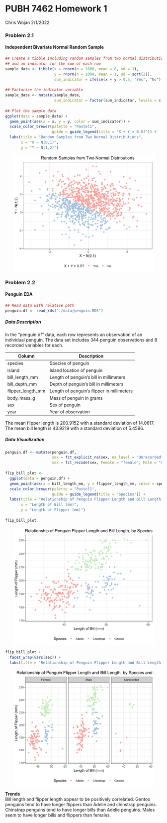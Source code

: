 PUBH 7462 Homework 1
================
Chris Wojan
2/1/2022

### Problem 2.1

#### Independent Bivariate Normal Random Sample

``` r
## Create a tibble including random samples from two normal distributions
## and an indicator for the sum of each row
sample_data <- tibble(x = rnorm(n = 1000, mean = 0, sd = 1),
                      y = rnorm(n = 1000, mean = 1, sd = sqrt(2)),
                      sum_indicator = ifelse(x + y > 0.5, "Yes", "No"))

## Factorize the indicator variable
sample_data <- mutate(sample_data, 
                      sum_indicator = factor(sum_indicator, levels = c("Yes","No")))

## Plot the sample data
ggplot(data = sample_data) + 
  geom_point(aes(x = x, y = y, color = sum_indicator)) +
  scale_color_brewer(palette = "Pastel1",
                     guide = guide_legend(title = "X + Y > 0.5?")) + 
  labs(title = "Random Samples from Two Normal Distributions",
       x = "X ~ N(0,1)",
       y = "Y ~ N(1,2)")
```

<img src="pubh7462_hw1_wojan_files/figure-gfm/prob_2.1-1.png" width="90%" style="display: block; margin: auto;" />

### Problem 2.2

#### Penguin EDA

``` r
## Read data with relative path
penguin.df <- read_rds("./data/penguin.RDS")
```

##### Data Description

In the “penguin.df” data, each row represents an observation of an
individual penguin. The data set includes 344 penguin observations and 8
recorded variables for each.

| Column            | Description                                |
|-------------------|--------------------------------------------|
| species           | Species of penguin                         |
| island            | Island location of penguin                 |
| bill_length_mm    | Length of penguin’s bill in millimeters    |
| bill_depth_mm     | Depth of penguin’s bill in millimeters     |
| flipper_length_mm | Length of penguin’s flipper in millimeters |
| body_mass_g       | Mass of penguin in grams                   |
| sex               | Sex of penguin                             |
| year              | Year of observation                        |

The mean flipper length is 200.9152 with a standard deviation of
14.0617.  
The mean bill length is 43.9219 with a standard deviation of 5.4596.

##### Data Visualization

``` r
penguin.df <- mutate(penguin.df,
                     sex = fct_explicit_na(sex, na_level = "Unrecorded"),
                     sex = fct_recode(sex, Female = "female", Male = "male"))

flip_bill_plot <-
  ggplot(data = penguin.df) + 
  geom_point(aes(x = bill_length_mm, y = flipper_length_mm, color = species)) + 
  scale_color_brewer(palette = "Pastel1",
                     guide = guide_legend(title = "Species")) + 
  labs(title = "Relationship of Penguin Flipper Length and Bill Length, by Species",
       x = "Length of Bill (mm)",
       y = "Length of Flipper (mm)")

flip_bill_plot
```

<img src="pubh7462_hw1_wojan_files/figure-gfm/prob_2_vis-1.png" width="90%" style="display: block; margin: auto;" />

``` r
flip_bill_plot +
  facet_wrap(vars(sex)) +
  labs(title = "Relationship of Penguin Flipper Length and Bill Length, by Species and Sex")
```

<img src="pubh7462_hw1_wojan_files/figure-gfm/prob_2_vis-2.png" width="90%" style="display: block; margin: auto;" />

**Trends**  
Bill length and flipper length appear to be positively correlated.
Gentoo penguins tend to have longer flippers than Adelie and chinstrap
penguins. Chinstrap penguins tend to have longer bills than Adelie
penguins. Males seem to have longer bills and flippers than females.
